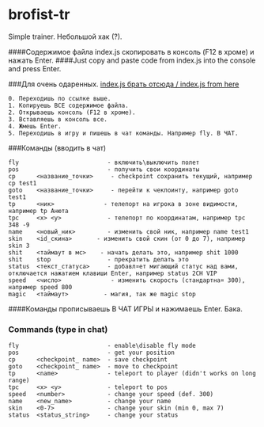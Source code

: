 ﻿# brofist-tr
Simple trainer. Небольшой хак (?).

####Содержимое файла index.js скопировать в консоль (F12 в хроме) и нажать Enter.
####Just copy and paste code from index.js into the console and press Enter.

###Для очень одаренных.
[index.js брать отсюда / index.js from here](https://raw.githubusercontent.com/trrx/brofist-tr/master/index.js)
```
0. Переходишь по ссылке выше.
1. Копируешь ВСЕ содержимое файла.
2. Открываешь консоль (F12 в хроме).
3. Вставляешь в консоль все.
4. Жмешь Enter.
5. Переходишь в игру и пишешь в чат команды. Например fly. В ЧАТ.
```

###Команды (вводить в чат)
```
fly							- включить\выключить полет 
pos							- получить свои координаты 
cp		<название_точки> 	 - checkpoint сохранить текущий, например cp test1 
goto 	<название_точки> 	 - перейти к чекпоинту, например goto test1 
tp		<ник> 			   - телепорт на игрока в зоне видимости, например tp Анюта 
tpc 	<x> <y> 			- телепорт по координатам, например tpc 348 -9 
name 	<новый_ник> 	    - изменить свой ник, например name test1 
skin 	<id_скина> 		 - изменить свой скин (от 0 до 7), например skin 3 
shit 	<таймаут в мс> 	  - начать делать это, например shit 1000 
shit 	stop 				- прекратить делать это 
status	<текст_статуса> 	- добавл¤ет мигающий статус над вами, отключается нажатием клавиши Enter, например status 2CH VIP 
speed 	<число> 			 - изменить скорость (стандартна¤ 300), например speed 800
magic 	<таймаут> 		   - магия, так же magic stop
```
####Команды прописываешь В ЧАТ ИГРЫ и нажимаешь Enter. Бака.

### Commands (type in chat)
```
fly 						- enable\disable fly mode 
pos 						- get your position 
cp 		<checkpoint_ name> 	- save checkpoint 
goto 	<checkpoint_ name> 	- move to checkpoint 
tp 		<name> 				- teleport to player (didn't works on long range) 
tpc 	<x> <y> 			- teleport to pos 
speed 	<number> 			- change your speed (def. 300) 
name 	<new_name> 			- change your name 
skin 	<0-7> 				- change your skin (min 0, max 7) 
status 	<status_string> 	- change your status 
```
